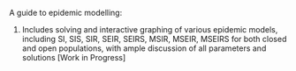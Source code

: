 A guide to epidemic modelling:

1. Includes solving and interactive graphing of various epidemic models, including SI, SIS, SIR, SEIR, 
SEIRS, MSIR, MSEIR, MSEIRS for both closed and open populations, with ample discussion of all parameters
and solutions [Work in Progress]
